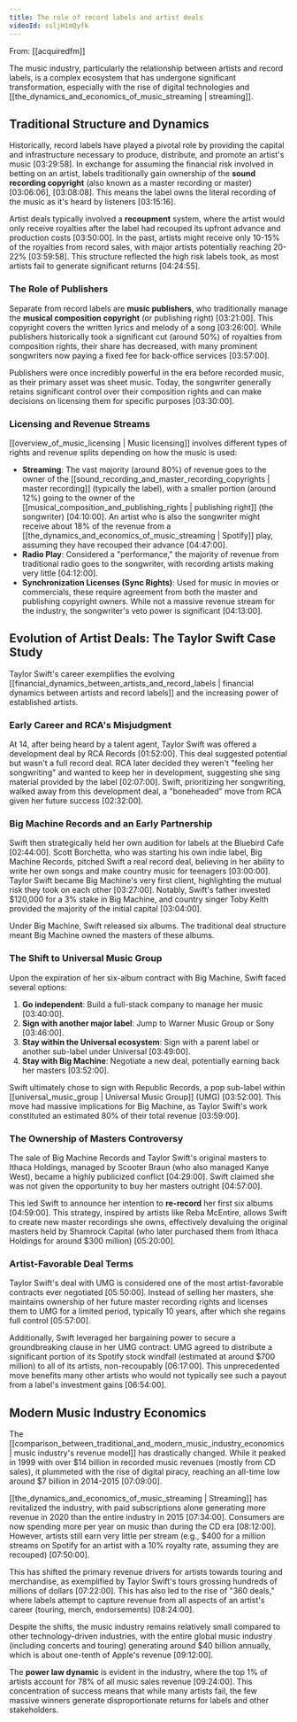 ```yaml
---
title: The role of record labels and artist deals
videoId: ssljH1mQyfk
---
```


From: [[acquiredfm]] <br/> 

The music industry, particularly the relationship between artists and record labels, is a complex ecosystem that has undergone significant transformation, especially with the rise of digital technologies and [[the_dynamics_and_economics_of_music_streaming | streaming]].

## Traditional Structure and Dynamics

Historically, record labels have played a pivotal role by providing the capital and infrastructure necessary to produce, distribute, and promote an artist's music <a class="yt-timestamp" data-t="03:29:58">[03:29:58]</a>. In exchange for assuming the financial risk involved in betting on an artist, labels traditionally gain ownership of the **sound recording copyright** (also known as a master recording or master) <a class="yt-timestamp" data-t="03:06:06">[03:06:06]</a>, <a class="yt-timestamp" data-t="03:08:08">[03:08:08]</a>. This means the label owns the literal recording of the music as it's heard by listeners <a class="yt-timestamp" data-t="03:15:16">[03:15:16]</a>.

Artist deals typically involved a **recoupment** system, where the artist would only receive royalties after the label had recouped its upfront advance and production costs <a class="yt-timestamp" data-t="03:50:00">[03:50:00]</a>. In the past, artists might receive only 10-15% of the royalties from record sales, with major artists potentially reaching 20-22% <a class="yt-timestamp" data-t="03:59:58">[03:59:58]</a>. This structure reflected the high risk labels took, as most artists fail to generate significant returns <a class="yt-timestamp" data-t="04:24:55">[04:24:55]</a>.

### The Role of Publishers

Separate from record labels are **music publishers**, who traditionally manage the **musical composition copyright** (or publishing right) <a class="yt-timestamp" data-t="03:21:00">[03:21:00]</a>. This copyright covers the written lyrics and melody of a song <a class="yt-timestamp" data-t="03:26:00">[03:26:00]</a>. While publishers historically took a significant cut (around 50%) of royalties from composition rights, their share has decreased, with many prominent songwriters now paying a fixed fee for back-office services <a class="yt-timestamp" data-t="03:57:00">[03:57:00]</a>.

Publishers were once incredibly powerful in the era before recorded music, as their primary asset was sheet music. Today, the songwriter generally retains significant control over their composition rights and can make decisions on licensing them for specific purposes <a class="yt-timestamp" data-t="03:30:00">[03:30:00]</a>.

### Licensing and Revenue Streams

[[overview_of_music_licensing | Music licensing]] involves different types of rights and revenue splits depending on how the music is used:
*   **Streaming**: The vast majority (around 80%) of revenue goes to the owner of the [[sound_recording_and_master_recording_copyrights | master recording]] (typically the label), with a smaller portion (around 12%) going to the owner of the [[musical_composition_and_publishing_rights | publishing right]] (the songwriter) <a class="yt-timestamp" data-t="04:10:00">[04:10:00]</a>. An artist who is also the songwriter might receive about 18% of the revenue from a [[the_dynamics_and_economics_of_music_streaming | Spotify]] play, assuming they have recouped their advance <a class="yt-timestamp" data-t="04:47:00">[04:47:00]</a>.
*   **Radio Play**: Considered a "performance," the majority of revenue from traditional radio goes to the songwriter, with recording artists making very little <a class="yt-timestamp" data-t="04:12:00">[04:12:00]</a>.
*   **Synchronization Licenses (Sync Rights)**: Used for music in movies or commercials, these require agreement from both the master and publishing copyright owners. While not a massive revenue stream for the industry, the songwriter's veto power is significant <a class="yt-timestamp" data-t="04:13:00">[04:13:00]</a>.

## Evolution of Artist Deals: The Taylor Swift Case Study

Taylor Swift's career exemplifies the evolving [[financial_dynamics_between_artists_and_record_labels | financial dynamics between artists and record labels]] and the increasing power of established artists.

### Early Career and RCA's Misjudgment
At 14, after being heard by a talent agent, Taylor Swift was offered a development deal by RCA Records <a class="yt-timestamp" data-t="01:52:00">[01:52:00]</a>. This deal suggested potential but wasn't a full record deal. RCA later decided they weren't "feeling her songwriting" and wanted to keep her in development, suggesting she sing material provided by the label <a class="yt-timestamp" data-t="02:07:00">[02:07:00]</a>. Swift, prioritizing her songwriting, walked away from this development deal, a "boneheaded" move from RCA given her future success <a class="yt-timestamp" data-t="02:32:00">[02:32:00]</a>.

### Big Machine Records and an Early Partnership
Swift then strategically held her own audition for labels at the Bluebird Cafe <a class="yt-timestamp" data-t="02:44:00">[02:44:00]</a>. Scott Borchetta, who was starting his own indie label, Big Machine Records, pitched Swift a real record deal, believing in her ability to write her own songs and make country music for teenagers <a class="yt-timestamp" data-t="03:00:00">[03:00:00]</a>. Taylor Swift became Big Machine's very first client, highlighting the mutual risk they took on each other <a class="yt-timestamp" data-t="03:27:00">[03:27:00]</a>. Notably, Swift's father invested $120,000 for a 3% stake in Big Machine, and country singer Toby Keith provided the majority of the initial capital <a class="yt-timestamp" data-t="03:04:00">[03:04:00]</a>.

Under Big Machine, Swift released six albums. The traditional deal structure meant Big Machine owned the masters of these albums.

### The Shift to Universal Music Group
Upon the expiration of her six-album contract with Big Machine, Swift faced several options:
1.  **Go independent**: Build a full-stack company to manage her music <a class="yt-timestamp" data-t="03:40:00">[03:40:00]</a>.
2.  **Sign with another major label**: Jump to Warner Music Group or Sony <a class="yt-timestamp" data-t="03:46:00">[03:46:00]</a>.
3.  **Stay within the Universal ecosystem**: Sign with a parent label or another sub-label under Universal <a class="yt-timestamp" data-t="03:49:00">[03:49:00]</a>.
4.  **Stay with Big Machine**: Negotiate a new deal, potentially earning back her masters <a class="yt-timestamp" data-t="03:52:00">[03:52:00]</a>.

Swift ultimately chose to sign with Republic Records, a pop sub-label within [[universal_music_group | Universal Music Group]] (UMG) <a class="yt-timestamp" data-t="03:52:00">[03:52:00]</a>. This move had massive implications for Big Machine, as Taylor Swift's work constituted an estimated 80% of their total revenue <a class="yt-timestamp" data-t="03:59:00">[03:59:00]</a>.

### The Ownership of Masters Controversy
The sale of Big Machine Records and Taylor Swift's original masters to Ithaca Holdings, managed by Scooter Braun (who also managed Kanye West), became a highly publicized conflict <a class="yt-timestamp" data-t="04:29:00">[04:29:00]</a>. Swift claimed she was not given the opportunity to buy her masters outright <a class="yt-timestamp" data-t="04:57:00">[04:57:00]</a>.

This led Swift to announce her intention to **re-record** her first six albums <a class="yt-timestamp" data-t="04:59:00">[04:59:00]</a>. This strategy, inspired by artists like Reba McEntire, allows Swift to create new master recordings she owns, effectively devaluing the original masters held by Shamrock Capital (who later purchased them from Ithaca Holdings for around $300 million) <a class="yt-timestamp" data-t="05:20:00">[05:20:00]</a>.

### Artist-Favorable Deal Terms

Taylor Swift's deal with UMG is considered one of the most artist-favorable contracts ever negotiated <a class="yt-timestamp" data-t="05:50:00">[05:50:00]</a>. Instead of selling her masters, she maintains ownership of her future master recording rights and licenses them to UMG for a limited period, typically 10 years, after which she regains full control <a class="yt-timestamp" data-t="05:57:00">[05:57:00]</a>.

Additionally, Swift leveraged her bargaining power to secure a groundbreaking clause in her UMG contract: UMG agreed to distribute a significant portion of its Spotify stock windfall (estimated at around $700 million) to all of its artists, non-recoupably <a class="yt-timestamp" data-t="06:17:00">[06:17:00]</a>. This unprecedented move benefits many other artists who would not typically see such a payout from a label's investment gains <a class="yt-timestamp" data-t="06:54:00">[06:54:00]</a>.

## Modern Music Industry Economics

The [[comparison_between_traditional_and_modern_music_industry_economics | music industry's revenue model]] has drastically changed. While it peaked in 1999 with over $14 billion in recorded music revenues (mostly from CD sales), it plummeted with the rise of digital piracy, reaching an all-time low around $7 billion in 2014-2015 <a class="yt-timestamp" data-t="07:09:00">[07:09:00]</a>.

[[the_dynamics_and_economics_of_music_streaming | Streaming]] has revitalized the industry, with paid subscriptions alone generating more revenue in 2020 than the entire industry in 2015 <a class="yt-timestamp" data-t="07:34:00">[07:34:00]</a>. Consumers are now spending more per year on music than during the CD era <a class="yt-timestamp" data-t="08:12:00">[08:12:00]</a>. However, artists still earn very little per stream (e.g., $400 for a million streams on Spotify for an artist with a 10% royalty rate, assuming they are recouped) <a class="yt-timestamp" data-t="07:50:00">[07:50:00]</a>.

This has shifted the primary revenue drivers for artists towards touring and merchandise, as exemplified by Taylor Swift's tours grossing hundreds of millions of dollars <a class="yt-timestamp" data-t="07:22:00">[07:22:00]</a>. This has also led to the rise of "360 deals," where labels attempt to capture revenue from all aspects of an artist's career (touring, merch, endorsements) <a class="yt-timestamp" data-t="08:24:00">[08:24:00]</a>.

Despite the shifts, the music industry remains relatively small compared to other technology-driven industries, with the entire global music industry (including concerts and touring) generating around $40 billion annually, which is about one-tenth of Apple's revenue <a class="yt-timestamp" data-t="09:12:00">[09:12:00]</a>.

The **power law dynamic** is evident in the industry, where the top 1% of artists account for 78% of all music sales revenue <a class="yt-timestamp" data-t="09:24:00">[09:24:00]</a>. This concentration of success means that while many artists fail, the few massive winners generate disproportionate returns for labels and other stakeholders.